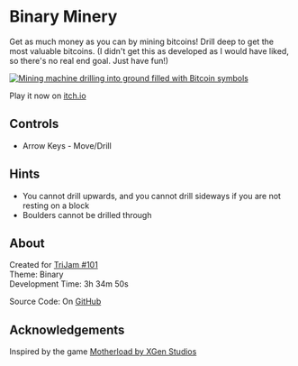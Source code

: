 # Binary Minery
Get as much money as you can by mining bitcoins! Drill deep to get the most valuable bitcoins. (I didn't get this as developed as I would have liked, so there's no real end goal. Just have fun!)

[![Mining machine drilling into ground filled with Bitcoin symbols](screenshots/cover.png)](https://caterpillargames.itch.io/binary-minery)

Play it now on [itch.io](https://caterpillargames.itch.io/binary-minery)

## Controls
* Arrow Keys - Move/Drill


## Hints
* You cannot drill upwards, and you cannot drill sideways if you are not resting on a block
* Boulders cannot be drilled through



## About
<!--BEGIN TRIJAM-->
Created for [TriJam #101](https://itch.io/jam/trijam-101/entries)  
Theme: Binary  
Development Time: 3h 34m 50s  
<!--END TRIJAM-->

Source Code: On [GitHub](https://github.com/CaterpillarGames/pico8-games/tree/master/carts/binary-minery)

## Acknowledgements
Inspired by the game [Motherload by XGen Studios](http://www.xgenstudios.com/play/motherload)

